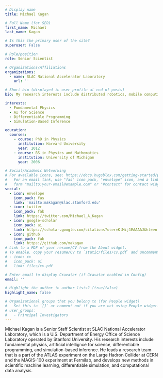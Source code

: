 ```yaml
---
# Display name
title: Michael Kagan

# Full Name (for SEO)
first_name: Michael
last_name: Kagan

# Is this the primary user of the site?
superuser: False

# Role/position
role: Senior Scientist

# Organizations/Affiliations
organizations:
  - name: SLAC National Accelerator Laboratory
    url: ''

# Short bio (displayed in user profile at end of posts)
bio: My research interests include distributed robotics, mobile computing and programmable matter.

interests:
  - Fundamental Physics
  - AI for Science
  - Differentiable Programming
  - Simulation-Based Inference

education:
  courses:
    - course: PhD in Physics
      institution: Harvard University
      year: 2012
    - course: BS in Physics and Mathematics
      institution: University of Michigan
      year: 2006

# Social/Academic Networking
# For available icons, see: https://docs.hugoblox.com/getting-started/page-builder/#icons
#   For an email link, use "fas" icon pack, "envelope" icon, and a link in the
#   form "mailto:your-email@example.com" or "#contact" for contact widget.
social:
  - icon: envelope
    icon_pack: fas
    link: 'mailto:makagan@slac.stanford.edu'
  - icon: twitter
    icon_pack: fab
    link: https://twitter.com/Michael_A_Kagan
  - icon: google-scholar
    icon_pack: ai
    link: https://scholar.google.com/citations?user=KtMij1EAAAAJ&hl=en
  - icon: github
    icon_pack: fab
    link: https://github.com/makagan
# Link to a PDF of your resume/CV from the About widget.
# To enable, copy your resume/CV to `static/files/cv.pdf` and uncomment the lines below.
# - icon: cv
#   icon_pack: ai
#   link: files/cv.pdf

# Enter email to display Gravatar (if Gravatar enabled in Config)
email: ''

# Highlight the author in author lists? (true/false)
highlight_name: false

# Organizational groups that you belong to (for People widget)
#   Set this to `[]` or comment out if you are not using People widget.
# user_groups:
#   - Principal Investigators
---
```


Michael Kagan is a Senior Staff Scientist at SLAC National Accelerator Laboratory, which is a U.S. Department of Energy Office of Science Laboratory operated by Stanford University.  His research interests include fundamental physics, artificial intellignce for science, differentiable programming, and simulation-based inference. He leads a research team that is a part of the ATLAS experiment on the Large Hadron Collider at CERN and the MAGIS-100 experiment at Fermilab, and develops new methods in scientific machine learning, differentiable simulation, and computational data analysis.